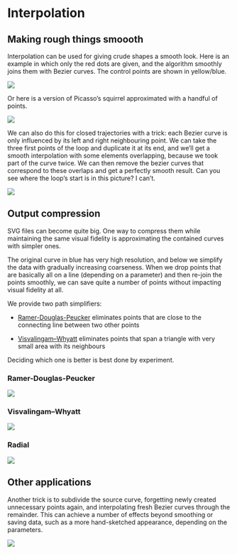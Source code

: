 # Interpolation

## Making rough things smoooth

Interpolation can be used for giving crude shapes a smooth look. Here is an
example in which only the red dots are given, and the algorithm smoothly joins
them with Bezier curves. The control points are shown in yellow/blue.

![](1_bezier_open.svg)

Or here is a version of Picasso’s squirrel approximated with a handful of
points.

![](2_picasso_squirrel.svg)

We can also do this for closed trajectories with a trick: each Bezier curve is
only influenced by its left and right neighbouring point. We can take the three
first points of the loop and duplicate it at its end, and we’ll get a smooth
interpolation with some elements overlapping, because we took part of the curve
twice. We can then remove the bezier curves that correspond to these overlaps
and get a perfectly smooth result. Can you see where the loop’s start is in this
picture? I can’t.

![](bezier_loop_interpolation.svg)

## Output compression

SVG files can become quite big. One way to compress them while maintaining the
same visual fidelity is approximating the contained curves with simpler ones.

The original curve in blue has very high resolution, and below we simplify the
data with gradually increasing coarseness. When we drop points that are
basically all on a line (depending on a parameter) and then re-join the points
smoothly, we can save quite a number of points without impacting visual fidelity
at all.

We provide two path simplifiers:

  - [Ramer-Douglas-Peucker][rdp] eliminates points that are close to the
    connecting line between two other points

  - [Visvalingam–Whyatt][vw] eliminates points that span a triangle with very
    small area with its neighbours

Deciding which one is better is best done by experiment.

[vw]: https://en.wikipedia.org/wiki/Visvalingam%E2%80%93Whyatt_algorithm
[rdp]: https://en.wikipedia.org/wiki/Ramer%E2%80%93Douglas%E2%80%93Peucker_algorithm

### Ramer-Douglas-Peucker

![](3_simplify_path_rdp.svg)

### Visvalingam–Whyatt

![](3_simplify_path_vw.svg)

### Radial

![](3_simplify_path_radial.svg)

## Other applications

Another trick is to subdivide the source curve, forgetting newly created unnecessary points again, and interpolating fresh Bezier curves through the remainder. This can achieve a number of effects beyond smoothing or saving data, such as a more hand-sketched appearance, depending on the parameters.

![](4_bezier_subdivide.svg)
